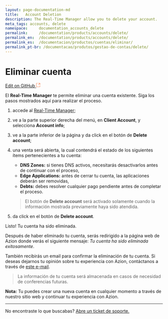 ```yaml
---
layout: page-documentation-md
title:   Account Deletion
description: The Real-Time Manager allow you to delete your account.
meta_tags: accounts, delete
namespace:     documentation_accounts_delete
permalink:     /documentation/products/accounts/delete/ 
permalink_en:  /documentation/products/accounts/delete/
permalink_es:  /documentacion/productos/cuentas/eliminar/
permalink_pt-br: /documentacao/produtos/gestao-de-contas/delete/
---
```


# Eliminar cuenta

[Edit on GitHub <svg width="14" height="14" xmlns="http://www.w3.org/2000/svg"><g fill="none" stroke="#F3652B"><path d="M4.81.71H.672v11.43H12.1V8.001" stroke-width=".8"/><path d="M6.87.786h5.155V5.94M6.31 6.5L12.026.786"/></g></svg>](https://github.com/aziontech/docs_en/blob/master/accounts/delete-account/2021-05-03-index.md)

El **Real-Time Manager** te permite eliminar una cuenta existente. Siga los pasos mostrados aquí para realizar el proceso.

1. accede al [Real-Time Manager](https://manager.azion.com/);

2. ve a la parte superior derecha del menú, en **Client Account**, y selecciona **Account info**;

3. ve a la parte inferior de la página y da click en el botón de **Delete account**;

4. una venta será abierta, la cual contendrá el estado de los siguientes ítems pertenecientes a tu cuenta:

   - **DNS Zones:** si tienes DNS activos, necesitarás desactivarlos antes de continuar con el proceso,
   - **Edge Applications:** antes de cerrar tu cuenta, las aplicaciones deberán ser removidas,
   - **Debts:** debes resolver cualquier pago pendiente antes de completar el proceso.

   > El botón de **Delete account**  será activado solamente cuando la información mostrada previamente haya sido atendida.

5. da click en el botón de **Delete account**.

Listo! Tu cuenta ha sido eliminada.

Después de haber eliminado tu cuenta, serás redirigido a la página web de Azion donde verás el siguiente mensaje: *Tu cuenta ha sido eliminada exitosamente*.

También recibirás un email para confirmar la eliminación de tu cuenta.  Si deseas dejarnos tu opinión sobre tu experiencia con Azion, contáctanos a través de [este e-mail](feedback@azion.com).

> La información de tu cuenta será almacenada en casos de necesidad de conferencias futuras. 

**Nota:** Tu puedes crear una nueva cuenta en cualquier momento a través de nuestro sitio web y continuar tu experiencia con Azion.

------

No encontraste lo que buscabas? [Abre un ticket de soporte.](https://tickets.azion.com/)

